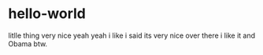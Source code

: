 # hello-world
litlle thing very nice 
yeah yeah i like i said its very nice over there i like it and Obama btw.
